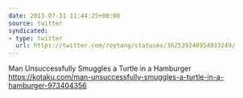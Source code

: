 ```yaml
---
date: 2013-07-31 11:44:25+00:00
source: twitter
syndicated:
- type: twitter
  url: https://twitter.com/roytang/statuses/362539240954933249/
---
```


Man Unsuccessfully Smuggles a Turtle in a Hamburger https://kotaku.com/man-unsuccessfully-smuggles-a-turtle-in-a-hamburger-973404356